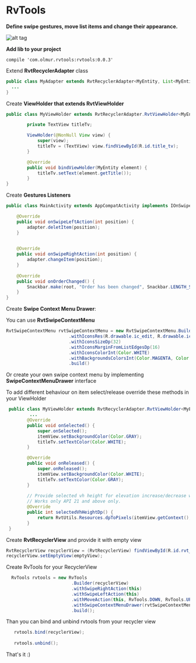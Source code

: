# RvTools
<strong>Define swipe gestures, move list items and change their appearance.</strong> 

![alt tag](https://github.com/olmur/rvtools/blob/master/snapshot.png)


<b>Add lib to your project</b>
``` Gradle
compile 'com.olmur.rvtools:rvtools:0.0.3'
```

Extend <b>RvtRecyclerAdapter</b> class
``` Java
public class MyAdapter extends RvtRecyclerAdapter<MyEntity, List<MyEntity>, MyViewHolder> {
  ...
}
```
Create <b>ViewHolder that extends RvtViewHolder</b> 
``` Java
public class MyViewHolder extends RvtRecyclerAdapter.RvtViewHolder<MyEntity> {

        private TextView titleTv;

        ViewHolder(@NonNull View view) {
            super(view);
            titleTv = (TextView) view.findViewById(R.id.title_tv);
        }

        @Override
        public void bindViewHolder(MyEntity element) {
            titleTv.setText(element.getTitle());
        }
}
```

Create <b>Gestures Listeners</b>
``` Java
public class MainActivity extends AppCompatActivity implements IOnSwipeLeftAction, IOnSwipeRightAction, OnOrderChangedListener {

    @Override
    public void onSwipeLeftAction(int position) {
        adapter.deletItem(position);
    }
    

    @Override
    public void onSwipeRightAction(int position) {
        adapter.changeItem(position);
    }
    
    @Override
    public void onOrderChanged() {
        Snackbar.make(root, "Order has been changed", Snackbar.LENGTH_SHORT).show();
    }
}
```

Create <b>Swipe Context Menu Drawer</b>:

You can use <b>RvtSwipeContextMenu</b>
``` Java
RvtSwipeContextMenu rvtSwipeContextMenu = new RvtSwipeContextMenu.Builder(context)
                        .withIconsRes(R.drawable.ic_edit, R.drawable.ic_delete)
                        .withIconsSizeDp(32)
                        .withIconsMarginFromListEdgesDp(16)
                        .withIconsColorInt(Color.WHITE)
                        .withBackgroundsColorsInt(Color.MAGENTA, Color.RED)
                        .build()
```

Or create your own swipe context menu by implementing <b>SwipeContextMenuDrawer</b> interface

To add different behaviour on item select/release override these methods in your ViewHolder
``` Java
 public class MyViewHolder extends RvtRecyclerAdapter.RvtViewHolder<MyEntity> {
         ... 
        @Override
        public void onSelected() {
            super.onSelected();
            itemView.setBackgroundColor(Color.GRAY);
            titleTv.setTextColor(Color.WHITE);
        }

        @Override
        public void onReleased() {
            super.onReleased();
            itemView.setBackgroundColor(Color.WHITE);
            titleTv.setTextColor(Color.GRAY);
        }
        
        // Provide selected vh height for elevation increase/decrease when vh is being selected/released.
        // Works only API 21 and above only.
        @Override
        public int selectedVhHeightDp() {
            return RvtUtils.Resources.dpToPixels(itemView.getContext(), 8);
        }
 }
```

Create <b>RvtRecyclerView</b> and provide it with empty view
``` Java
RvtRecyclerView recyclerView = (RvtRecyclerView) findViewById(R.id.rvt_recycler_view);
recyclerView.setEmptyView(emptyView);
```

Create RvTools for your RecyclerView

``` Java
  RvTools rvtools = new RvTools
                         .Builder(recyclerView)
                         .withSwipeRightAction(this)
                         .withSwipeLeftAction(this)
                         .withMoveAction(this, RvTools.DOWN, RvTools.UP)
                         .withSwipeContextMenuDrawer(rvtSwipeContextMenu)
                         .build();
```

Than you can bind and unbind rvtools from your recycler view
 
 ``` Java
    rvtools.bind(recyclerView);
    
    rvtools.unbind();
 ```

That's it :)